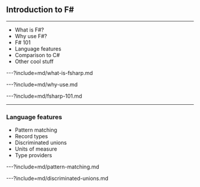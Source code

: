 ## Introduction to F# ##

---

- What is F#?
- Why use F#?
- F# 101
- Language features
- Comparison to C#
- Other cool stuff


---?include=md/what-is-fsharp.md

---?include=md/why-use.md

---?include=md/fsharp-101.md

--- 

### Language features

- Pattern matching
- Record types
- Discriminated unions
- Units of measure
- Type providers

---?include=md/pattern-matching.md

---?include=md/discriminated-unions.md
